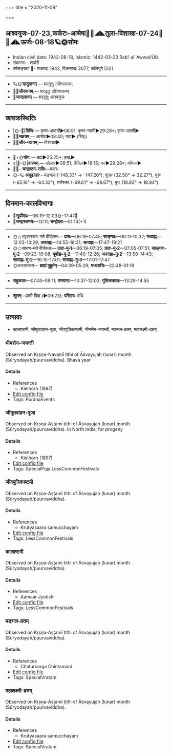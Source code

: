 +++
title = "2020-11-09"

+++
## आश्वयुजः-07-23,कर्कटः-आश्रेषा🌛🌌◢◣तुला-विशाखा-07-24🌌🌞◢◣ऊर्जः-08-18🪐🌞सोमः
- Indian civil date: 1942-08-18, Islamic: 1442-03-23 Rabīʿ alʾ Awwal/Ūlā
- संवत्सरः - शार्वरी
- वर्षसङ्ख्या 🌛- शकाब्दः 1942, विक्रमाब्दः 2077, कलियुगे 5121
___________________
- 🪐🌞**ऋतुमानम्** — शरदृतुः दक्षिणायनम्
- 🌌🌞**सौरमानम्** — शरदृतुः दक्षिणायनम्
- 🌛**चान्द्रमानम्** — शरदृतुः आश्वयुजः
___________________


## खचक्रस्थितिः
- |🌞-🌛|**तिथिः** — कृष्ण-अष्टमी►06:51; कृष्ण-नवमी►29:28*; कृष्ण-दशमी►  
- 🌌🌛**नक्षत्रम्** — आश्रेषा►08:40; मघा► (सिंहः)  
- 🌌🌞**सौर-नक्षत्रम्** — विशाखा►  
___________________
- 🌛+🌞**योगः** — ब्रह्म►25:25*; इन्द्रः►  
- २|🌛-🌞|**करणम्** — कौलवः►06:51; तैतिलः►18:15; गरः►29:28*; वणिजः►  
- 🌌🌛- **चन्द्राष्टम-राशिः**—मकरः  
- 🌞-🪐 **अमूढग्रहाः** - मङ्गलः (-148.33° → -147.26°), शुक्रः (32.50° → 32.27°), गुरुः (-65.16° → -64.32°), शनैश्चरः (-69.61° → -68.67°), बुधः (18.82° → 18.94°)
___________________


## दिनमान-कालविभागाः
- 🌅**सूर्योदयः**—06:19-12:03🌞️-17:47🌇  
- 🌛**चन्द्रास्तमयः**—13:11; **चन्द्रोदयः**—01:14(+1)  
___________________
- 🌞⚝भट्टभास्कर-मते वीर्यवन्तः— **प्रातः**—06:19-07:45; **साङ्गवः**—09:11-10:37; **मध्याह्नः**—12:03-13:29; **अपराह्णः**—14:55-16:21; **सायाह्नः**—17:47-19:21  
- 🌞⚝सायण-मते वीर्यवन्तः— **प्रातः-मु॰1**—06:19-07:05; **प्रातः-मु॰2**—07:05-07:51; **साङ्गवः-मु॰2**—09:23-10:08; **पूर्वाह्णः-मु॰2**—11:40-12:26; **अपराह्णः-मु॰2**—13:58-14:43; **सायाह्नः-मु॰2**—16:15-17:01; **सायाह्नः-मु॰3**—17:01-17:47  
- 🌞कालान्तरम्— **ब्राह्मं मुहूर्तम्**—04:39-05:29; **मध्यरात्रिः**—22:48-01:18  
___________________
- **राहुकालः**—07:45-09:11; **यमघण्टः**—10:37-12:03; **गुलिककालः**—13:29-14:55  
___________________
- **शूलम्**—प्राची दिक् (►09:23); **परिहारः**–दधि  
___________________

## उत्सवाः
- कालाष्टमी, जीमूतवाहन-पूजा, जीवपुत्रिकाष्टमी, भीमसेन-जयन्ती, मङ्गल-व्रतम्, महालक्ष्मी-व्रतम्
### भीमसेन-जयन्ती

Observed on Kṛṣṇa-Navamī tithi of Āśvayujaḥ (lunar) month (Sūryodayaḥ/puurvaviddha). Bhava year

#### Details
- References
  - Kielhorn (1897)
- [Edit config file](https://github.com/jyotisham/adyatithi/blob/master/mahApuruSha/xatra/lunar_month/tithi/07/24/bhImasEna~jayantI.toml)
- Tags: PuranaEvents


### जीमूतवाहन-पूजा

Observed on Kṛṣṇa-Aṣṭamī tithi of Āśvayujaḥ (lunar) month (Sūryodayaḥ/puurvaviddha). In North India, for progeny

#### Details
- References
  - Kielhorn (1897)
- [Edit config file](https://github.com/jyotisham/adyatithi/blob/master/general/lunar_month/tithi/07/23/jImUtavAhana-pUjA~2.toml)
- Tags: SpecialPuja LessCommonFestivals


### जीवपुत्रिकाष्टमी

Observed on Kṛṣṇa-Aṣṭamī tithi of Āśvayujaḥ (lunar) month (Sūryodayaḥ/puurvaviddha). 

#### Details
- References
  - Krutyasaara samucchayam
- [Edit config file](https://github.com/jyotisham/adyatithi/blob/master/general/lunar_month/tithi/07/23/jIvaputrikASTamI.toml)
- Tags: LessCommonFestivals


### कालाष्टमी

Observed on Kṛṣṇa-Aṣṭamī tithi of Āśvayujaḥ (lunar) month (Sūryodayaḥ/puurvaviddha). 

#### Details
- References
  - Aamaar Jyotishi
- [Edit config file](https://github.com/jyotisham/adyatithi/blob/master/general/lunar_month/tithi/07/23/kAlASTamI.toml)
- Tags: LessCommonFestivals


### मङ्गल-व्रतम्

Observed on Kṛṣṇa-Aṣṭamī tithi of Āśvayujaḥ (lunar) month (Sūryodayaḥ/puurvaviddha). 

#### Details
- References
  - Chaturvarga Chintamani
- [Edit config file](https://github.com/jyotisham/adyatithi/blob/master/general/lunar_month/tithi/07/23/maGgala-vratam.toml)
- Tags: SpecialVratam


### महालक्ष्मी-व्रतम्

Observed on Kṛṣṇa-Aṣṭamī tithi of Āśvayujaḥ (lunar) month (Sūryodayaḥ/puurvaviddha). 

#### Details
- References
  - Krutyasaara samucchayam
- [Edit config file](https://github.com/jyotisham/adyatithi/blob/master/devatA/lakShmI/lunar_month/tithi/07/23/mahAlakSmI-vratam.toml)
- Tags: SpecialVratam


